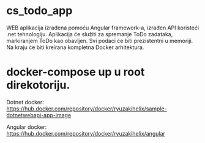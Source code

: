 # cs_todo_app
WEB aplikacija izrađena pomoću Angular framework-a, izrađen API koristeći .net tehnologiju. Aplikacija će služiti za spremanje ToDo zadataka, markiranjem ToDo kao obavljen. Svi podaci će biti prezistentni u memoriji. Na kraju će biti kreirana kompletna Docker arhitektura.

# docker-compose up u root direkotoriju.

Dotnet docker: https://hub.docker.com/repository/docker/ryuzakihelix/sample-dotnetwebapi-app-image

Angular docker: https://hub.docker.com/repository/docker/ryuzakihelix/angular
